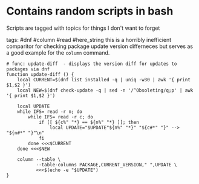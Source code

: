 # Contains random scripts in bash

Scripts are tagged with topics for things I don't want to forget

tags: #dnf #column #read #here_string
this is a horribly inefficient comparitor for checking package update version differneces
but serves as a good example for the `column` command.
```
# func: update-diff  - displays the version diff for updates to packages via dnf
function update-diff () {
    local CURRENT=$(dnf list installed -q | uniq -w30 | awk '{ print $1,$2 }')
    local NEW=$(dnf check-update -q | sed -n '/^Obsoleting/q;p' | awk '{ print $1,$2 }')

    local UPDATE
    while IFS= read -r n; do
        while IFS= read -r c; do
            if [[ ${c%" "*} == ${n%" "*} ]]; then
                local UPDATE="$UPDATE"${n%" "*}" "${c#*" "}" --> "${n#*" "}"\n"
            fi
        done <<<$CURRENT
    done <<<$NEW

    column --table \
           --table-columns PACKAGE,CURRENT_VERSION," ",UPDATE \
           <<<$(echo -e "$UPDATE")
}
```
